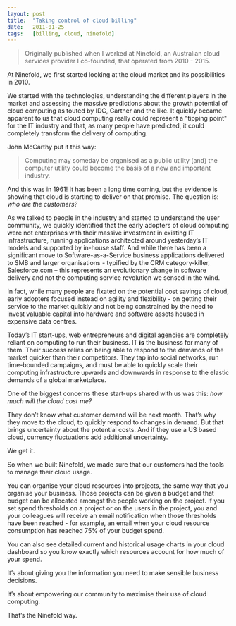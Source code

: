 ```yaml
---
layout: post
title:  "Taking control of cloud billing"
date:   2011-01-25
tags:   [billing, cloud, ninefold]
---
```


> Originally published when I worked at Ninefold, an Australian cloud
> services provider I co-founded, that operated from 2010 - 2015.

At Ninefold, we first started looking at the cloud market and its
possibilities in 2010.

We started with the technologies, understanding the
different players in the market and assessing the massive predictions
about the growth potential of cloud computing as touted by IDC, Gartner
and the like. It quickly became apparent to us that cloud computing
really could represent a "tipping point" for the IT industry and that,
as many people have predicted, it could completely transform the
delivery of computing.

John McCarthy put it this way:

> Computing may someday be organised as a public utility (and) the computer utility could become the basis of a new and important industry.

And this was in 1961! It has been a long time coming, but the evidence is showing
that cloud is starting to deliver on that promise. The question is: *who are the
customers?*

As we talked to people in the industry and started to
understand the user community, we quickly identified that the early
adopters of cloud computing were not enterprises with their massive
investment in existing IT infrastructure, running applications
architected around yesterday’s IT models and supported by in-house
staff. And while there has been a significant move to
Software-as-a-Service business applications delivered to SMB and larger
organisations - typified by the CRM category-killer, Salesforce.com –
this represents an evolutionary change in software delivery and not the
computing service revolution we sensed in the wind.

In fact, while many
people are fixated on the potential cost savings of cloud, early
adopters focused instead on agility and flexibility - on getting their
service to the market quickly and not being constrained by the need to
invest valuable capital into hardware and software assets housed in
expensive data centres.

Today’s IT start-ups, web entrepreneurs and
digital agencies are completely reliant on computing to run their
business. IT **is** the business for many of them. Their success relies on
being able to respond to the demands of the market quicker than their
competitors. They tap into social networks, run time-bounded campaigns,
and must be able to quickly scale their computing infrastructure upwards
and downwards in response to the elastic demands of a global
marketplace.

One of the biggest concerns these start-ups shared with us
was this: *how much will the cloud cost me?*

They don’t know what customer
demand will be next month. That’s why they move to the cloud, to
quickly respond to changes in demand. But that brings uncertainty about
the potential costs. And if they use a US based cloud, currency
fluctuations add additional uncertainty.

We get it.

So when we built Ninefold, we made sure that our customers had
the tools to manage their cloud usage.

You can organise your cloud resources into projects, the
same way that you organise your business. Those projects can be given a
budget and that budget can be allocated amongst the people working on
the project. If you set spend thresholds on a project or on the users in
the project, you and your colleagues will receive an email notification
when those thresholds have been reached - for example, an email when
your cloud resource consumption has reached 75% of your budget spend.

You can also see detailed current and historical usage charts in your
cloud dashboard so you know exactly which resources account for how much
of your spend.

It’s about giving you the information you need to make
sensible business decisions.

It’s about empowering our community to
maximise their use of cloud computing.

That’s the Ninefold way.
